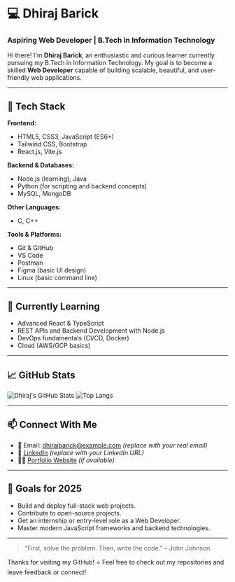 # 💻 Dhiraj Barick

### Aspiring Web Developer | B.Tech in Information Technology

Hi there! I'm **Dhiraj Barick**, an enthusiastic and curious learner currently pursuing my B.Tech in Information Technology. My goal is to become a skilled **Web Developer** capable of building scalable, beautiful, and user-friendly web applications.

---

## 🚀 Tech Stack

**Frontend:**
- HTML5, CSS3, JavaScript (ES6+)
- Tailwind CSS, Bootstrap
- React.js, Vite.js

**Backend & Databases:**
- Node.js (learning), Java
- Python (for scripting and backend concepts)
- MySQL, MongoDB

**Other Languages:**
- C, C++

**Tools & Platforms:**
- Git & GitHub
- VS Code
- Postman
- Figma (basic UI design)
- Linux (basic command line)

---

## 🌱 Currently Learning
- Advanced React & TypeScript
- REST APIs and Backend Development with Node.js
- DevOps fundamentals (CI/CD, Docker)
- Cloud (AWS/GCP basics)

---

## 📈 GitHub Stats

![Dhiraj's GitHub Stats](https://github-readme-stats.vercel.app/api?username=dhirajbarick&show_icons=true&theme=radical)
![Top Langs](https://github-readme-stats.vercel.app/api/top-langs/?username=dhirajbarick&layout=compact&theme=radical)

---

## 📫 Connect With Me

- 📧 Email: dhirajbarick@example.com *(replace with your real email)*
- 💼 [LinkedIn](https://www.linkedin.com/in/dhirajbarick) *(replace with your LinkedIn URL)*
- 🧑‍💻 [Portfolio Website](https://your-portfolio-link.com) *(if available)*

---

## 🔭 Goals for 2025
- Build and deploy full-stack web projects.
- Contribute to open-source projects.
- Get an internship or entry-level role as a Web Developer.
- Master modern JavaScript frameworks and backend technologies.

---

> “First, solve the problem. Then, write the code.” – John Johnson

Thanks for visiting my GitHub! ⭐ Feel free to check out my repositories and leave feedback or connect!
